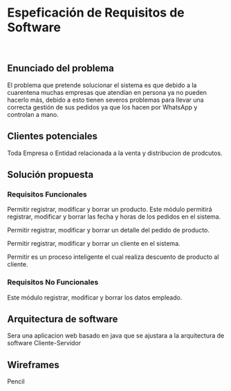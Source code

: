 
<h1> Espeficación de Requisitos de Software </h1>
<br>
<h2> Enunciado del problema</h2>
<p>El problema  que pretende solucionar el sistema es que debido a la cuarentena muchas empresas que atendían en persona ya no pueden hacerlo más, debido a esto tienen severos problemas para llevar una correcta gestión de sus pedidos ya que los hacen por WhatsApp y controlan a mano.
</p>


<h2> Clientes potenciales</h2>
<p> Toda Empresa o Entidad relacionada a la venta y distribucion de prodcutos.</p>
<h2> Solución propuesta</h2>

 <h3> Requisitos Funcionales</h3>
 <p>
  Permitir registrar, modificar y borrar un producto.
Este módulo permitirá registrar, modificar y borrar las fecha y horas de los pedidos en el sistema.

Permitir registrar, modificar y borrar un detalle del pedido de producto.

Permitir registrar, modificar y borrar un cliente en el sistema.

Permitir es un proceso inteligente el cual realiza descuento de producto al cliente. </p>
 <h3>Requisitos No Funcionales </h3> <p>
Este módulo registrar, modificar y borrar los datos empleado.

</p>
<h2> Arquitectura de software</h2>
<p>Sera una aplicacion web basado en java que se ajustara a la arquitectura de software Cliente-Servidor</p>
<h2> Wireframes</h2>
<p>Pencil</p>
